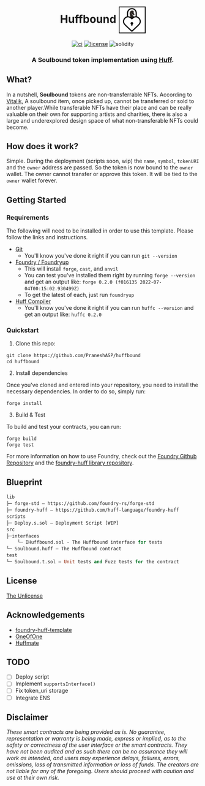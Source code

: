 <center><h1> Huffbound <img align="center" width="70" height="70" top="100" src="./assets/logo.png">
</h1></center>
<center>

[![ci](https://github.com/PraneshASP/huffbound/actions/workflows/ci.yaml/badge.svg?branch=main)](https://github.com/PraneshASP/huffbound/actions/workflows/ci.yaml) [![license](https://img.shields.io/badge/Unlicense-blue.svg?label=license)](https://opensource.org/licenses/unlicense) ![solidity](https://img.shields.io/badge/solidity-%3E%3D0.8.13%20%3C0.9.0-lightgrey)

</center>

<center>
<h3>

A **Soulbound** token implementation using [**Huff**](https://docs.huff.sh).

<h3>
</center>

## What?

In a nutshell, **Soulbound** tokens are non-transferrable NFTs. According to [Vitalik](https://vitalik.ca/general/2022/01/26/soulbound.html), A soulbound item, once picked up, cannot be transferred or sold to another player.While transferable NFTs have their place and can be really valuable on their own for supporting artists and charities, there is also a large and underexplored design space of what non-transferable NFTs could become.

## How does it work?

Simple. During the deployment (scripts soon, wip) the `name`, `symbol`, `tokenURI` and the `owner` address are passed. So the token is now bound to the `owner` wallet. The owner cannot transfer or approve this token. It will be tied to the `owner` wallet forever.

## Getting Started

### Requirements

The following will need to be installed in order to use this template. Please follow the links and instructions.

- [Git](https://git-scm.com/book/en/v2/Getting-Started-Installing-Git)
  - You'll know you've done it right if you can run `git --version`
- [Foundry / Foundryup](https://github.com/gakonst/foundry)
  - This will install `forge`, `cast`, and `anvil`
  - You can test you've installed them right by running `forge --version` and get an output like: `forge 0.2.0 (f016135 2022-07-04T00:15:02.930499Z)`
  - To get the latest of each, just run `foundryup`
- [Huff Compiler](https://docs.huff.sh/get-started/installing/)
  - You'll know you've done it right if you can run `huffc --version` and get an output like: `huffc 0.2.0`

### Quickstart

1. Clone this repo:

```
git clone https://github.com/PraneshASP/huffbound
cd huffbound
```

2. Install dependencies

Once you've cloned and entered into your repository, you need to install the necessary dependencies. In order to do so, simply run:

```shell
forge install
```

3. Build & Test

To build and test your contracts, you can run:

```shell
forge build
forge test
```

For more information on how to use Foundry, check out the [Foundry Github Repository](https://github.com/foundry-rs/foundry/tree/master/forge) and the [foundry-huff library repository](https://github.com/huff-language/foundry-huff).

## Blueprint

```ml
lib
├─ forge-std — https://github.com/foundry-rs/forge-std
├─ foundry-huff — https://github.com/huff-language/foundry-huff
scripts
├─ Deploy.s.sol — Deployment Script [WIP]
src
├─interfaces
    └─ IHuffbound.sol - The Huffbound interface for tests
└─ Soulbound.huff — The Huffbound contract
test
└─ Soulbound.t.sol — Unit tests and Fuzz tests for the contract
```

## License

[The Unlicense](https://github.com/PraneshASP/huffbound/blob/master/LICENSE)

## Acknowledgements

- [foundry-huff-template](https://github.com/huff-language/huff-project-template)
- [OneOfOne](https://github.com/wschwab/one-of-one)
- [Huffmate](https://github.com/pentagonxyz/huffmate)

## TODO

- [ ] Deploy script
- [ ] Implement `supportsInterface()`
- [ ] Fix token_uri storage
- [ ] Integrate ENS

## Disclaimer

_These smart contracts are being provided as is. No guarantee, representation or warranty is being made, express or implied, as to the safety or correctness of the user interface or the smart contracts. They have not been audited and as such there can be no assurance they will work as intended, and users may experience delays, failures, errors, omissions, loss of transmitted information or loss of funds. The creators are not liable for any of the foregoing. Users should proceed with caution and use at their own risk._
